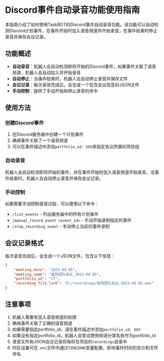 # Discord事件自动录音功能使用指南

本指南介绍了如何使用TaskBOT的Discord事件自动录音功能。该功能可以自动检测Discord计划事件，在事件开始时加入语音频道并开始录音，在事件结束时停止录音并保存会议记录。

## 功能概述

- **自动录音**：机器人会自动检测即将开始的Discord事件，如果事件关联了语音频道，机器人会自动加入并开始录音
- **自动停止**：当事件结束时，机器人会自动停止录音并保存文件
- **会议记录**：每次录音完成后，会生成一个包含会议信息的JSON文件
- **手动控制**：提供了手动开始和停止录音的命令

## 使用方法

### 创建Discord事件

1. 在Discord服务器中创建一个计划事件
2. 确保事件关联了一个语音频道
3. 可以在事件描述中添加`portfolio_id: XXX`来指定会议所属的项目组

### 自动录音

机器人会自动检测即将开始的事件，并在事件开始时加入语音频道开始录音。当事件结束时，机器人会自动停止录音并保存会议记录。

### 手动控制

如果需要手动控制录音过程，可以使用以下命令：

- `/list_events` - 列出服务器中的所有计划事件
- `/manual_record_event <event_id>` - 手动开始录制指定的事件
- `/stop_recording_event` - 手动停止当前的事件录制

## 会议记录格式

每次录音完成后，会生成一个JSON文件，包含以下信息：

```json
{
    "meeting_date": "2023-04-05",
    "meeting_name": "每周团队会议_2023-04-05",
    "portfolio_id": "IT",
    "recording_file_link": "D:/recordings/每周团队会议_2023-04-05.wav"
}
```

## 注意事项

1. 机器人需要有加入语音频道的权限
2. 确保事件关联了正确的语音频道
3. 如果需要指定portfolio_id，请在事件描述中添加`portfolio_id: XXX`
4. 如果没有指定portfolio_id，机器人会尝试使用频道分类名称作为portfolio_id
5. 录音文件和JSON会议记录将保存在项目的`recordings`目录中
6. 时区设置可在`.env`文件中通过`TIMEZONE`变量配置，影响事件时间的显示和文件命名
